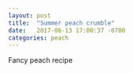 ```yaml
---
layout: post
title:  "Summer peach crumble"
date:   2017-06-13 17:00:37 -0700
categories: peach
---
```


Fancy peach recipe